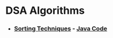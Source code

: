 # DSA Algorithms

- ### [Sorting Techniques](notes/sorting.md) - [Java Code](src/main/java/com/dsa/algorithms/service/sorting/SortingTechniques.java)
